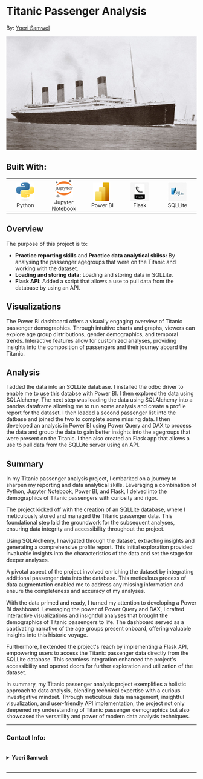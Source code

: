 # Titanic Passenger Analysis
By: 
[Yoeri Samwel](https://github.com/yoerisamwel)

<!-- ![e230619161324-02-titanic-historic-photos-ship-restricted](Images/230619161324-02-titanic-historic-photos-ship-restricted.jpg) -->
<img src="Images/230619161324-02-titanic-historic-photos-ship-restricted.jpg" alt="Titanic" width="1000" height="300">


## Built With:

<div align="center">
  <table>
    <tr>
      <td align="center" width="96">
        <a href="http://python.org">
          <img src="./Images/python-logo-only.png" width="48" height="48" alt="Python" />
        </a>
        <br>Python
      </td>
      <td align="center" width="96">
        <a href="https://jupyter.org/" >
          <img src="./Images/Jupyter_logo.svg.png" width="48" height="48" alt="Jupyter Notebook" />
        </a>
        <br>Jupyter Notebook
      </td>
      <td align="center" width="96">
        <a href="https://www.microsoft.com/en-us/power-platform/products/power-bi" >
          <img src="Images/1024px-New_Power_BI_Logo.svg.png" width="48" height="48" alt="Power BI" />
        </a>
        <br>Power BI 
      </td>
      <td align="center" width="96">
        <a href="https://flask.palletsprojects.com/en/3.0.x/" >
          <img src="./Images/kisspng-flask-by-example-web-framework-python-bottle-sebastian-estenssoro-5b6c0aa33b3b57.9170119715338072672426.jpg" width="48" height="48" alt="Flask" />
        </a>
        <br> Flask
      </td>
      <td align="center" width="96">
        <a href="https://www.sqlite.org/" >
          <img src="./Images/kisspng-sqlite-database-android-mysql-sqlite-logo-svg-vector-amp-png-transparent-vec-5b7f52d603afe4.2282938415350709340151.jpg" width="48" height="48" alt="SQL Lite" />
        </a>
        <br> SQLLite
      </td>
    </tr>
  </table>
</div>

## Overview
The purpose of this project is to:
  - **Practice reporting skills** and **Practice data analytical skilss:** By analysing the passenger agegroups that were on the Titanic and working with the dataset. 
  - **Loading and storing data:** Loading and storing data in SQLLite.
  - **Flask API:** Added a script that allows a use to pull data from the database by using an API.


## Visualizations
The Power BI dashboard offers a visually engaging overview of Titanic passenger demographics. Through intuitive charts and graphs, viewers can explore age group distributions, gender demographics, and temporal trends. Interactive features allow for customized analyses, providing insights into the composition of passengers and their journey aboard the Titanic.

## Analysis

I added the data into an SQLLite database. I installed the odbc driver to enable me to use this databse with Power BI. I then explored the data using SQLAlchemy. The next step was loading the data using SQLAlchemy into a pandas dataframe allowing me to run some analysis and create a profile report for the dataset. I then loaded a second passenger list into the datbase and joined the two to complete some missing data. I then developed an analysis in Power BI using Power Query and DAX to process the data and group the data to gain better insights into the agegroups that were present on the Titanic. I then also created an Flask app that allows a use to pull data from the SQLLite server using an API. 

## Summary

In my Titanic passenger analysis project, I embarked on a journey to sharpen my reporting and data analytical skills. Leveraging a combination of Python, Jupyter Notebook, Power BI, and Flask, I delved into the demographics of Titanic passengers with curiosity and rigor.

The project kicked off with the creation of an SQLLite database, where I meticulously stored and managed the Titanic passenger data. This foundational step laid the groundwork for the subsequent analyses, ensuring data integrity and accessibility throughout the project.

Using SQLAlchemy, I navigated through the dataset, extracting insights and generating a comprehensive profile report. This initial exploration provided invaluable insights into the characteristics of the data and set the stage for deeper analyses.

A pivotal aspect of the project involved enriching the dataset by integrating additional passenger data into the database. This meticulous process of data augmentation enabled me to address any missing information and ensure the completeness and accuracy of my analyses.

With the data primed and ready, I turned my attention to developing a Power BI dashboard. Leveraging the power of Power Query and DAX, I crafted interactive visualizations and insightful analyses that brought the demographics of Titanic passengers to life. The dashboard served as a captivating narrative of the age groups present onboard, offering valuable insights into this historic voyage.

Furthermore, I extended the project's reach by implementing a Flask API, empowering users to access the Titanic passenger data directly from the SQLLite database. This seamless integration enhanced the project's accessibility and opened doors for further exploration and utilization of the dataset.

In summary, my Titanic passenger analysis project exemplifies a holistic approach to data analysis, blending technical expertise with a curious investigative mindset. Through meticulous data management, insightful visualization, and user-friendly API implementation, the project not only deepened my understanding of Titanic passenger demographics but also showcased the versatility and power of modern data analysis techniques.

---

### Contact Info:

<br>


<details>
<summary><b> Yoeri Samwel:</b></summary> <br>
  <a href="mailto:yoerisamwel@gmail.com">
    <img align="left" width="25px" alt="Yoeri's email" src="https://cdn1.iconfinder.com/data/icons/google-new-logos-1/32/gmail_new_logo-256.png">
  </a>
  <a href="https://www.linkedin.com/in/yoeri-samwel-07301826"> 
    <img align="left" alt="Yoeri's LinkedIn Page" width="25px" height="25"
      src="https://cdn2.iconfinder.com/data/icons/social-media-with-original-colors/256/icon-linkedin.png">
</a>

</details>

 <br>

 ---
